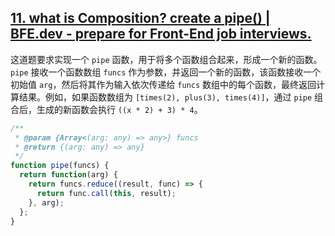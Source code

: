 ## [11. what is Composition? create a pipe() | BFE.dev - prepare for Front-End job interviews.](https://bigfrontend.dev/problem/what-is-composition-create-a-pipe)

这道题要求实现一个 `pipe` 函数，用于将多个函数组合起来，形成一个新的函数。`pipe` 接收一个函数数组 `funcs` 作为参数，并返回一个新的函数，该函数接收一个初始值 `arg`，然后将其作为输入依次传递给 `funcs` 数组中的每个函数，最终返回计算结果。例如，如果函数数组为 `[times(2), plus(3), times(4)]`，通过 `pipe` 组合后，生成的新函数会执行 `((x * 2) + 3) * 4`。

<audio src="..\..\mp3\这道题要求实现一个管道函数，用.mp3"></audio>

```js
/**
 * @param {Array<(arg: any) => any>} funcs 
 * @return {(arg: any) => any}
 */
function pipe(funcs) {
  return function(arg) {
    return funcs.reduce((result, func) => {
      return func.call(this, result);
    }, arg);
  };
}
```

<audio src="..\..\mp3\解题方案使用了函数式编程的思想.mp3"></audio>
